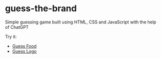 # guess-the-brand
Simple guessing game built using HTML, CSS and JavaScript with the help of ChatGPT

Try it:

- [Guess Food](https://jess-alejo.github.io/guess-the-brand?brand=food)
- [Guess Logo](https://jess-alejo.github.io/guess-the-brand?brand=logo)
